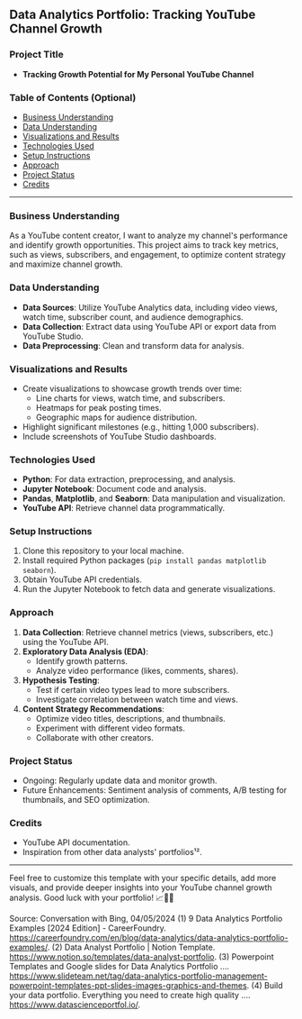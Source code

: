 ## Data Analytics Portfolio: Tracking YouTube Channel Growth

### Project Title
- **Tracking Growth Potential for My Personal YouTube Channel**

### Table of Contents (Optional)
- [Business Understanding](#business-understanding)
- [Data Understanding](#data-understanding)
- [Visualizations and Results](#visualizations-and-results)
- [Technologies Used](#technologies-used)
- [Setup Instructions](#setup-instructions)
- [Approach](#approach)
- [Project Status](#project-status)
- [Credits](#credits)

---

### Business Understanding
As a YouTube content creator, I want to analyze my channel's performance and identify growth opportunities. This project aims to track key metrics, such as views, subscribers, and engagement, to optimize content strategy and maximize channel growth.

### Data Understanding
- **Data Sources**: Utilize YouTube Analytics data, including video views, watch time, subscriber count, and audience demographics.
- **Data Collection**: Extract data using YouTube API or export data from YouTube Studio.
- **Data Preprocessing**: Clean and transform data for analysis.

### Visualizations and Results
- Create visualizations to showcase growth trends over time:
    - Line charts for views, watch time, and subscribers.
    - Heatmaps for peak posting times.
    - Geographic maps for audience distribution.
- Highlight significant milestones (e.g., hitting 1,000 subscribers).
- Include screenshots of YouTube Studio dashboards.

### Technologies Used
- **Python**: For data extraction, preprocessing, and analysis.
- **Jupyter Notebook**: Document code and analysis.
- **Pandas**, **Matplotlib**, and **Seaborn**: Data manipulation and visualization.
- **YouTube API**: Retrieve channel data programmatically.

### Setup Instructions
1. Clone this repository to your local machine.
2. Install required Python packages (`pip install pandas matplotlib seaborn`).
3. Obtain YouTube API credentials.
4. Run the Jupyter Notebook to fetch data and generate visualizations.

### Approach
1. **Data Collection**: Retrieve channel metrics (views, subscribers, etc.) using the YouTube API.
2. **Exploratory Data Analysis (EDA)**:
    - Identify growth patterns.
    - Analyze video performance (likes, comments, shares).
3. **Hypothesis Testing**:
    - Test if certain video types lead to more subscribers.
    - Investigate correlation between watch time and views.
4. **Content Strategy Recommendations**:
    - Optimize video titles, descriptions, and thumbnails.
    - Experiment with different video formats.
    - Collaborate with other creators.

### Project Status
- Ongoing: Regularly update data and monitor growth.
- Future Enhancements: Sentiment analysis of comments, A/B testing for thumbnails, and SEO optimization.

### Credits
- YouTube API documentation.
- Inspiration from other data analysts' portfolios¹².

---

Feel free to customize this template with your specific details, add more visuals, and provide deeper insights into your YouTube channel growth analysis. Good luck with your portfolio! 📈🎥🚀

Source: Conversation with Bing, 04/05/2024
(1) 9 Data Analytics Portfolio Examples [2024 Edition] - CareerFoundry. https://careerfoundry.com/en/blog/data-analytics/data-analytics-portfolio-examples/.
(2) Data Analyst Portfolio | Notion Template. https://www.notion.so/templates/data-analyst-portfolio.
(3) Powerpoint Templates and Google slides for Data Analytics Portfolio .... https://www.slideteam.net/tag/data-analytics-portfolio-management-powerpoint-templates-ppt-slides-images-graphics-and-themes.
(4) Build your data portfolio. Everything you need to create high quality .... https://www.datascienceportfol.io/.